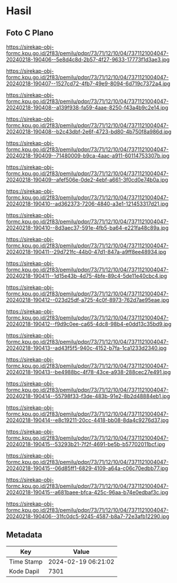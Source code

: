 # Hasil

## Foto C Plano

https://sirekap-obj-formc.kpu.go.id/2f83/pemilu/pdpr/73/71/12/10/04/7371121004047-20240218-190406--5e8d4c8d-2b57-4f27-9633-17773f1d3ae3.jpg

https://sirekap-obj-formc.kpu.go.id/2f83/pemilu/pdpr/73/71/12/10/04/7371121004047-20240218-190407--1527cd72-4fb7-49e9-8094-6d719c7372a4.jpg

https://sirekap-obj-formc.kpu.go.id/2f83/pemilu/pdpr/73/71/12/10/04/7371121004047-20240218-190408--a139f938-fa59-4aae-8250-f43a4b9c2e14.jpg

https://sirekap-obj-formc.kpu.go.id/2f83/pemilu/pdpr/73/71/12/10/04/7371121004047-20240218-190408--b2c43dbf-2e6f-4723-bd80-4b750f8a986d.jpg

https://sirekap-obj-formc.kpu.go.id/2f83/pemilu/pdpr/73/71/12/10/04/7371121004047-20240218-190409--71480009-b9ca-4aac-a911-60114753307b.jpg

https://sirekap-obj-formc.kpu.go.id/2f83/pemilu/pdpr/73/71/12/10/04/7371121004047-20240218-190409--afef506e-0de2-4ebf-a661-3f0cd0e74b0a.jpg

https://sirekap-obj-formc.kpu.go.id/2f83/pemilu/pdpr/73/71/12/10/04/7371121004047-20240218-190410--ad362373-7206-4840-a3e1-121453317d21.jpg

https://sirekap-obj-formc.kpu.go.id/2f83/pemilu/pdpr/73/71/12/10/04/7371121004047-20240218-190410--8d3aec37-591e-4fb5-ba64-e221fa48c89a.jpg

https://sirekap-obj-formc.kpu.go.id/2f83/pemilu/pdpr/73/71/12/10/04/7371121004047-20240218-190411--29d721fc-44b0-47d1-847a-a9ff8ee48934.jpg

https://sirekap-obj-formc.kpu.go.id/2f83/pemilu/pdpr/73/71/12/10/04/7371121004047-20240218-190411--1d15e43b-4d75-4bfe-89c4-5de11e40cbc4.jpg

https://sirekap-obj-formc.kpu.go.id/2f83/pemilu/pdpr/73/71/12/10/04/7371121004047-20240218-190412--023d25df-a725-4c0f-8973-762d7ae95eae.jpg

https://sirekap-obj-formc.kpu.go.id/2f83/pemilu/pdpr/73/71/12/10/04/7371121004047-20240218-190412--f9d9c0ee-ca65-4dc8-98b4-e0dd13c35bd9.jpg

https://sirekap-obj-formc.kpu.go.id/2f83/pemilu/pdpr/73/71/12/10/04/7371121004047-20240218-190413--ad43f5f5-940c-4152-b7fa-1ca1233d2340.jpg

https://sirekap-obj-formc.kpu.go.id/2f83/pemilu/pdpr/73/71/12/10/04/7371121004047-20240218-190413--be4988bc-4f78-43ce-a938-288cec27e491.jpg

https://sirekap-obj-formc.kpu.go.id/2f83/pemilu/pdpr/73/71/12/10/04/7371121004047-20240218-190414--55798f33-f3de-483b-91e2-8b2d48884eb1.jpg

https://sirekap-obj-formc.kpu.go.id/2f83/pemilu/pdpr/73/71/12/10/04/7371121004047-20240218-190414--e8c19211-20cc-4418-bb08-8da4c9276d37.jpg

https://sirekap-obj-formc.kpu.go.id/2f83/pemilu/pdpr/73/71/12/10/04/7371121004047-20240218-190415--53293b21-7f2f-4691-be5b-b57702011bcf.jpg

https://sirekap-obj-formc.kpu.go.id/2f83/pemilu/pdpr/73/71/12/10/04/7371121004047-20240218-190415--06d85ff1-6829-4109-a64a-c06c70edbb77.jpg

https://sirekap-obj-formc.kpu.go.id/2f83/pemilu/pdpr/73/71/12/10/04/7371121004047-20240218-190415--a681baee-bfca-425c-96aa-b74e0edbaf3c.jpg

https://sirekap-obj-formc.kpu.go.id/2f83/pemilu/pdpr/73/71/12/10/04/7371121004047-20240218-190406--31fc0dc5-9245-4587-b8a7-72e3afb12290.jpg


## Metadata

| Key        | Value               |
| ---------- | ------------------- |
| Time Stamp | 2024-02-19 06:21:02 |
| Kode Dapil | 7301                |



